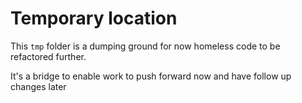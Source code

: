 # Temporary location

This `tmp` folder is a dumping ground for now homeless code to be refactored further.

It's a bridge to enable work to push forward now and have follow up changes later
